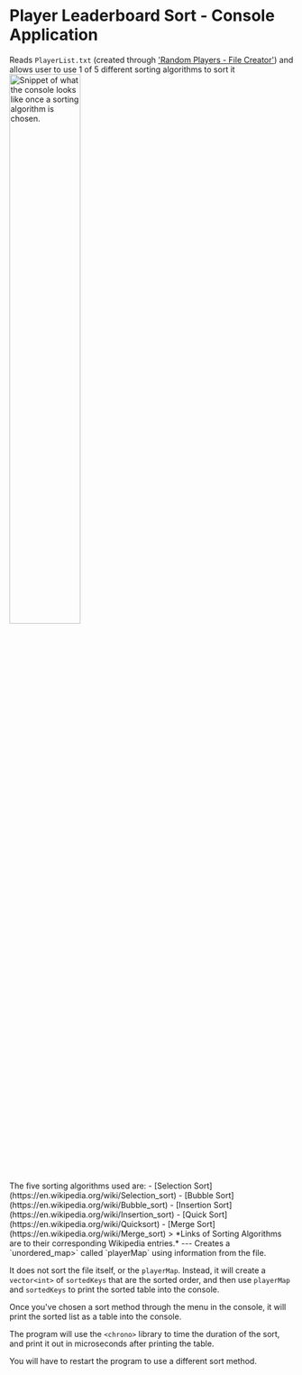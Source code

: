 # Player Leaderboard Sort - Console Application
Reads `PlayerList.txt` (created through ['Random Players - File Creator'](https://github.com/Dead245/Random-Players---File-Creator)) and allows user to use 1 of 5 different sorting algorithms to sort it
<img alt="Snippet of what the console looks like once a sorting algorithm is chosen." src="images/PlayerSort.png" width="50%">
</p>
The five sorting algorithms used are:
- [Selection Sort](https://en.wikipedia.org/wiki/Selection_sort)
- [Bubble Sort](https://en.wikipedia.org/wiki/Bubble_sort)
- [Insertion Sort](https://en.wikipedia.org/wiki/Insertion_sort)
- [Quick Sort](https://en.wikipedia.org/wiki/Quicksort)
- [Merge Sort](https://en.wikipedia.org/wiki/Merge_sort)
> *Links of Sorting Algorithms are to their corresponding Wikipedia entries.*
---
Creates a `unordered_map<int, std::pair<std::string,int>>` called `playerMap` using information from the file.

It does not sort the file itself, or the `playerMap`. Instead, it will create a `vector<int>` of `sortedKeys` that are the sorted order, and then use `playerMap` and `sortedKeys` to print the sorted table into the console.

Once you've chosen a sort method through the menu in the console, it will print the sorted list as a table into the console.

The program will use the `<chrono>` library to time the duration of the sort, and print it out in microseconds after printing the table.

You will have to restart the program to use a different sort method.
